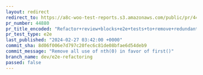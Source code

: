 ```yaml
---
layout: redirect
redirect_to: https://a8c-woo-test-reports.s3.amazonaws.com/public/pr/44880/e2e/index.html
pr_number: 44880
pr_title_encoded: "Refactor+review+blocks+e2e+tests+to+remove+redundant+html+templates+and+add+more+scenarios"
pr_test_type: e2e
last_published: "2024-02-27 03:42:00 +0000"
commit_sha: 8d06f006e7d797c20fec6c81de08bfae6d54deb9
commit_message: "Remove all use of nth(0) in favor of first()"
branch_name: dev/e2e-refactoring
passed: false
---
```

